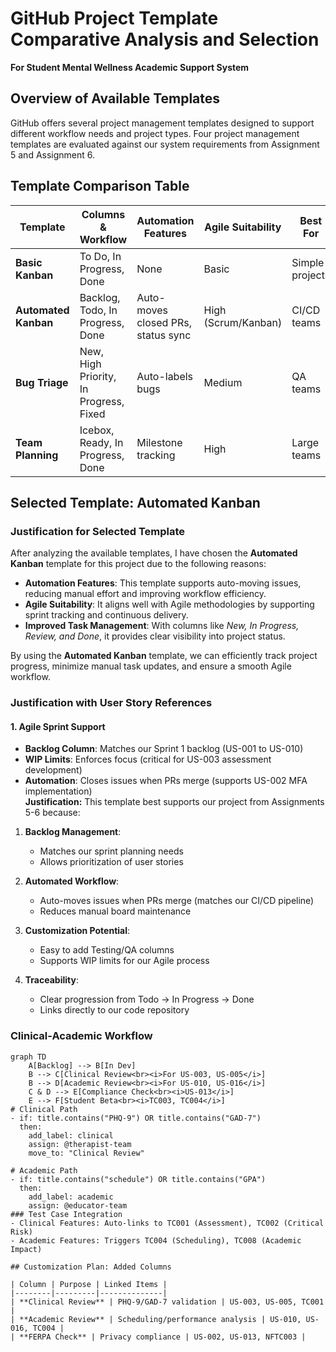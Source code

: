 # GitHub Project Template Comparative Analysis and Selection  
**For Student Mental Wellness Academic Support System** 

## Overview of Available Templates  
GitHub offers several project management templates designed to support different workflow needs and project types. Four project management templates are evaluated against our system requirements from Assignment 5  and Assignment 6.   

## Template Comparison Table  

| Template | Columns & Workflow | Automation Features | Agile Suitability | Best For | Limitations for Our Project |  
|----------|--------------------|---------------------|-------------------|----------|-----------------------------|  
| **Basic Kanban** | To Do, In Progress, Done | None | Basic | Simple projects | Cannot handle clinical/academic dual workflows |  
| **Automated Kanban** | Backlog, Todo, In Progress, Done | Auto-moves closed PRs, status sync | High (Scrum/Kanban) | CI/CD teams | Requires 2 custom columns added |  
| **Bug Triage** | New, High Priority, In Progress, Fixed | Auto-labels bugs | Medium | QA teams | No support for feature development (US-001 to US-016) |  
| **Team Planning** | Icebox, Ready, In Progress, Done | Milestone tracking | High | Large teams | Overkill for our 4-person team |  


## Selected Template: **Automated Kanban** 
### Justification for Selected Template
After analyzing the available templates, I have chosen the **Automated Kanban** template for this project due to the following reasons:

- **Automation Features**: This template supports auto-moving issues, reducing manual effort and improving workflow efficiency.
- **Agile Suitability**: It aligns well with Agile methodologies by supporting sprint tracking and continuous delivery.
- **Improved Task Management**: With columns like *New, In Progress, Review, and Done*, it provides clear visibility into project status.

By using the **Automated Kanban** template, we can efficiently track project progress, minimize manual task updates, and ensure a smooth Agile workflow.

### Justification with User Story References  

#### 1. Agile Sprint Support  
- **Backlog Column**: Matches our Sprint 1 backlog (US-001 to US-010)  
- **WIP Limits**: Enforces focus (critical for US-003 assessment development)  
- **Automation**: Closes issues when PRs merge (supports US-002 MFA implementation)  
**Justification:**
This template best supports our project from Assignments 5-6 because:

1. **Backlog Management**:
   - Matches our sprint planning needs
   - Allows prioritization of user stories

2. **Automated Workflow**:
   - Auto-moves issues when PRs merge (matches our CI/CD pipeline)
   - Reduces manual board maintenance

3. **Customization Potential**:
   - Easy to add Testing/QA columns
   - Supports WIP limits for our Agile process

4. **Traceability**:
   - Clear progression from Todo → In Progress → Done
   - Links directly to our code repository

###  Clinical-Academic Workflow  
```mermaid  
graph TD  
    A[Backlog] --> B[In Dev]  
    B --> C[Clinical Review<br><i>For US-003, US-005</i>]  
    B --> D[Academic Review<br><i>For US-010, US-016</i>]  
    C & D --> E[Compliance Check<br><i>US-013</i>]  
    E --> F[Student Beta<br><i>TC003, TC004</i>]
# Clinical Path  
- if: title.contains("PHQ-9") OR title.contains("GAD-7")  
  then:  
    add_label: clinical  
    assign: @therapist-team  
    move_to: "Clinical Review"  

# Academic Path  
- if: title.contains("schedule") OR title.contains("GPA")  
  then:  
    add_label: academic  
    assign: @educator-team
### Test Case Integration
- Clinical Features: Auto-links to TC001 (Assessment), TC002 (Critical Risk)
- Academic Features: Triggers TC004 (Scheduling), TC008 (Academic Impact)

## Customization Plan: Added Columns

| Column | Purpose | Linked Items |
|--------|---------|--------------|
| **Clinical Review** | PHQ-9/GAD-7 validation | US-003, US-005, TC001 |
| **Academic Review** | Scheduling/performance analysis | US-010, US-016, TC004 |
| **FERPA Check** | Privacy compliance | US-002, US-013, NFTC003 |

